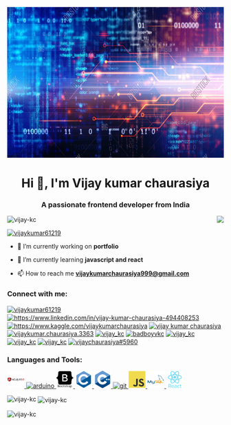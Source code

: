 <div align="center" > <img  src="posternew.png" height="350" width="100%" > </div>
<h1 align="center">Hi 👋, I'm Vijay kumar chaurasiya</h1>
<h3 align="center">A passionate frontend developer from India</h3>
<img  float="right"align="right" src="https://images.unsplash.com/photo-1552308995-2baac1ad5490?ixlib=rb-4.0.3&ixid=M3wxMjA3fDB8MHxzZWFyY2h8NDB8fHByb2dyYW1taW5nfGVufDB8fDB8fHww&auto=format&fit=crop&w=500&q=60">

<p align="left"> <img src="https://komarev.com/ghpvc/?username=vijay-kc&label=Profile%20views&color=0e75b6&style=flat" alt="vijay-kc" /> </p>

<p align="left"> <a href="https://twitter.com/vijaykumar61219" target="blank"><img src="https://img.shields.io/twitter/follow/vijaykumar61219?logo=twitter&style=for-the-badge" alt="vijaykumar61219" /></a> </p>

- 🔭 I’m currently working on **portfolio**

- 🌱 I’m currently learning **javascript and react**

- 📫 How to reach me **vijaykumarchaurasiya999@gmail.com**

<h3 align="left">Connect with me:</h3>
<p align="left">
<a href="https://twitter.com/vijaykumar61219" target="blank"><img align="center" src="https://raw.githubusercontent.com/rahuldkjain/github-profile-readme-generator/master/src/images/icons/Social/twitter.svg" alt="vijaykumar61219" height="30" width="40" /></a>
<a href="https://linkedin.com/in/https://www.linkedin.com/in/vijay-kumar-chaurasiya-494408253" target="blank"><img align="center" src="https://raw.githubusercontent.com/rahuldkjain/github-profile-readme-generator/master/src/images/icons/Social/linked-in-alt.svg" alt="https://www.linkedin.com/in/vijay-kumar-chaurasiya-494408253" height="30" width="40" /></a>
<a href="https://kaggle.com/https://www.kaggle.com/vijaykumarchaurasiya" target="blank"><img align="center" src="https://raw.githubusercontent.com/rahuldkjain/github-profile-readme-generator/master/src/images/icons/Social/kaggle.svg" alt="https://www.kaggle.com/vijaykumarchaurasiya" height="30" width="40" /></a>
<a href="https://fb.com/vijay kumar chaurasiya" target="blank"><img align="center" src="https://raw.githubusercontent.com/rahuldkjain/github-profile-readme-generator/master/src/images/icons/Social/facebook.svg" alt="vijay kumar chaurasiya" height="30" width="40" /></a>
<a href="https://instagram.com/vijaykumar.chaurasiya.3363" target="blank"><img align="center" src="https://raw.githubusercontent.com/rahuldkjain/github-profile-readme-generator/master/src/images/icons/Social/instagram.svg" alt="vijaykumar.chaurasiya.3363" height="30" width="40" /></a>
<a href="https://www.codechef.com/users/vijay_kc" target="blank"><img align="center" src="https://cdn.jsdelivr.net/npm/simple-icons@3.1.0/icons/codechef.svg" alt="vijay_kc" height="30" width="40" /></a>
<a href="https://www.hackerrank.com/badboyvkc" target="blank"><img align="center" src="https://raw.githubusercontent.com/rahuldkjain/github-profile-readme-generator/master/src/images/icons/Social/hackerrank.svg" alt="badboyvkc" height="30" width="40" /></a>
<a href="https://codeforces.com/profile/vijay_kc" target="blank"><img align="center" src="https://raw.githubusercontent.com/rahuldkjain/github-profile-readme-generator/master/src/images/icons/Social/codeforces.svg" alt="vijay_kc" height="30" width="40" /></a>
<a href="https://www.leetcode.com/vijay_kc" target="blank"><img align="center" src="https://raw.githubusercontent.com/rahuldkjain/github-profile-readme-generator/master/src/images/icons/Social/leet-code.svg" alt="vijay_kc" height="30" width="40" /></a>
<a href="https://auth.geeksforgeeks.org/user/vijay_kc" target="blank"><img align="center" src="https://raw.githubusercontent.com/rahuldkjain/github-profile-readme-generator/master/src/images/icons/Social/geeks-for-geeks.svg" alt="vijay_kc" height="30" width="40" /></a>
<a href="https://discord.gg/vijaychaurasiya#5960" target="blank"><img align="center" src="https://raw.githubusercontent.com/rahuldkjain/github-profile-readme-generator/master/src/images/icons/Social/discord.svg" alt="vijaychaurasiya#5960" height="30" width="40" /></a>
</p>

<h3 align="left">Languages and Tools:</h3>
<p align="left"> <a href="https://angular.io" target="_blank" rel="noreferrer"> <img src="https://raw.githubusercontent.com/devicons/devicon/master/icons/angularjs/angularjs-original-wordmark.svg" alt="angularjs" width="40" height="40"/> </a> <a href="https://www.arduino.cc/" target="_blank" rel="noreferrer"> <img src="https://cdn.worldvectorlogo.com/logos/arduino-1.svg" alt="arduino" width="40" height="40"/> </a> <a href="https://getbootstrap.com" target="_blank" rel="noreferrer"> <img src="https://raw.githubusercontent.com/devicons/devicon/master/icons/bootstrap/bootstrap-plain-wordmark.svg" alt="bootstrap" width="40" height="40"/> </a> <a href="https://www.cprogramming.com/" target="_blank" rel="noreferrer"> <img src="https://raw.githubusercontent.com/devicons/devicon/master/icons/c/c-original.svg" alt="c" width="40" height="40"/> </a> <a href="https://www.w3schools.com/cpp/" target="_blank" rel="noreferrer"> <img src="https://raw.githubusercontent.com/devicons/devicon/master/icons/cplusplus/cplusplus-original.svg" alt="cplusplus" width="40" height="40"/> </a> <a href="https://git-scm.com/" target="_blank" rel="noreferrer"> <img src="https://www.vectorlogo.zone/logos/git-scm/git-scm-icon.svg" alt="git" width="40" height="40"/> </a> <a href="https://developer.mozilla.org/en-US/docs/Web/JavaScript" target="_blank" rel="noreferrer"> <img src="https://raw.githubusercontent.com/devicons/devicon/master/icons/javascript/javascript-original.svg" alt="javascript" width="40" height="40"/> </a> <a href="https://www.mysql.com/" target="_blank" rel="noreferrer"> <img src="https://raw.githubusercontent.com/devicons/devicon/master/icons/mysql/mysql-original-wordmark.svg" alt="mysql" width="40" height="40"/> </a> <a href="https://reactjs.org/" target="_blank" rel="noreferrer"> <img src="https://raw.githubusercontent.com/devicons/devicon/master/icons/react/react-original-wordmark.svg" alt="react" width="40" height="40"/> </a> </p>

<p><img align="left" src="https://github-readme-stats.vercel.app/api/top-langs?username=vijay-kc&show_icons=true&locale=en&layout=compact" alt="vijay-kc" /></p>

<p>&nbsp;<img align="center" src="https://github-readme-stats.vercel.app/api?username=vijay-kc&show_icons=true&locale=en" alt="vijay-kc" /></p>

<p><img align="center" src="https://github-readme-streak-stats.herokuapp.com/?user=vijay-kc&" alt="vijay-kc" /></p>
<!--
**vijay-kc/vijay-kc** is a ✨ _special_ ✨ repository because its `README.md` (this file) appears on your GitHub profile.

Here are some ideas to get you started:

- 🔭 I’m currently working on ...
- 🌱 I’m currently learning ...
- 👯 I’m looking to collaborate on ...
- 🤔 I’m looking for help with ...
- 💬 Ask me about ...
- 📫 How to reach me: ...
- 😄 Pronouns: ...
- ⚡ Fun fact: ...
-->
